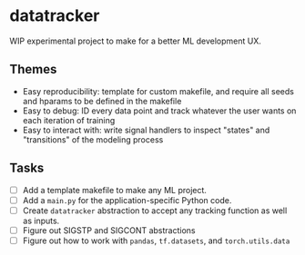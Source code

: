# datatracker

WIP experimental project to make for a better ML development UX.

## Themes

* Easy reproducibility: template for custom makefile, and require all seeds and hparams to be defined in the makefile
* Easy to debug: ID every data point and track whatever the user wants on each iteration of training
* Easy to interact with: write signal handlers to inspect "states" and "transitions" of the modeling process

## Tasks

- [ ] Add a template makefile to make any ML project.
- [ ] Add a `main.py` for the application-specific Python code.
- [ ] Create `datatracker` abstraction to accept any tracking function as well as inputs.
- [ ] Figure out SIGSTP and SIGCONT abstractions
- [ ] Figure out how to work with `pandas`, `tf.datasets`, and `torch.utils.data`
